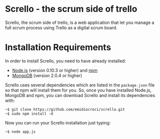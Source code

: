 Scrello - the scrum side of trello
==================================

Scrello, the scrum side of trello, is a web application that let you manage a full scrum process using Trello as a digital scrum board.


Installation Requirements
=========================

In order to install Scrello, you need to have already installed:
* [Node.js](http://nodejs.org/) (version 0.10.3 or higher) and [npm](https://npmjs.org/)
* [MongoDB](http://www.mongodb.org/) (version 2.0.4 or higher)

Scrello uses several dependencies which are listed in the `package.json` file so that npm  will install them for you. So, once you have installed Node.js, MongoDB and npm, you can download Scrello and install its dependencies with:

	~$ git clone https://github.com/emidiocroci/scrello.git
	~$ sudo npm install -d

Now you can run your Scrello installation just typing:

	~$ node app.js
